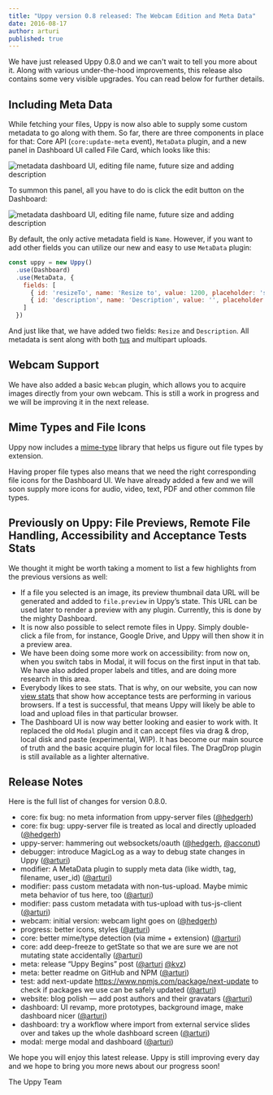 ```yaml
---
title: "Uppy version 0.8 released: The Webcam Edition and Meta Data"
date: 2016-08-17
author: arturi
published: true
---
```


We have just released Uppy 0.8.0 and we can't wait to tell you more about it. Along with various under-the-hood improvements, this release also contains some very visible upgrades. You can read below for further details.

## Including Meta Data

While fetching your files, Uppy is now also able to supply some custom metadata to go along with them. So far, there are three components in place for that: Core API (`core:update-meta` event), `MetaData` plugin, and a new panel in Dashboard UI called File Card, which looks like this:

<img alt="metadata dashboard UI, editing file name, future size and adding description" src="/images/blog/0.8/metadata-dashboard.jpg" class="border">

<!-- more -->

To summon this panel, all you have to do is click the edit button on the Dashboard:

<img alt="metadata dashboard UI, editing file name, future size and adding description" src="/images/blog/0.8/uppy-dashboard-ui.jpg" class="border">

By default, the only active metadata field is `Name`. However, if you want to add other fields you can utilize our new and easy to use `MetaData` plugin:

```javascript
const uppy = new Uppy()
  .use(Dashboard)
  .use(MetaData, {
    fields: [
      { id: 'resizeTo', name: 'Resize to', value: 1200, placeholder: 'specify future image size' },
      { id: 'description', name: 'Description', value: '', placeholder: 'describe what the file is for' }
    ]
  })
```

And just like that, we have added two fields: `Resize` and `Description`. All metadata is sent along with both [tus](http://tus.io) and multipart uploads.

## Webcam Support

We have also added a basic `Webcam` plugin, which allows you to acquire images directly from your own webcam. This is still a work in progress and we will be improving it in the next release.

## Mime Types and File Icons

Uppy now includes a [mime-type](https://www.npmjs.com/package/mime-types) library that helps us figure out file types by extension.

Having proper file types also means that we need the right corresponding file icons for the Dashboard UI. We have already added a few and we will soon supply more icons for audio, video, text, PDF and other common file types.

## Previously on Uppy: File Previews, Remote File Handling, Accessibility and Acceptance Tests Stats

We thought it might be worth taking a moment to list a few highlights from the previous versions as well:

* If a file you selected is an image, its preview thumbnail data URL will be generated and added to `file.preview` in Uppy’s state. This URL can be used later to render a preview with any plugin. Currently, this is done by the mighty Dashboard.
* It is now also possible to select remote files in Uppy. Simply double-click a file from, for instance, Google Drive, and Uppy will then show it in a preview area.
* We have been doing some more work on accessibility: from now on, when you switch tabs in Modal, it will focus on the first input in that tab. We have also added proper labels and titles, and are doing more research in this area.
* Everybody likes to see stats. That is why, on our website, you can now [view stats](http://uppy.io/stats) that show how acceptance tests are performing in various browsers. If a test is successful, that means Uppy will likely be able to load and upload files in that particular browser.
* The Dashboard UI is now way better looking and easier to work with. It replaced the old `Modal` plugin and it can accept files via drag & drop, local disk and paste (experimental, WIP). It has become our main source of truth and the basic acquire plugin for local files. The DragDrop plugin is still available as a lighter alternative.

## Release Notes

Here is the full list of changes for version 0.8.0.

- core: fix bug: no meta information from uppy-server files ([@hedgerh](https://github.com/hedgerh))
- core: fix bug: uppy-server file is treated as local and directly uploaded ([@hedgerh](https://github.com/hedgerh))
- uppy-server: hammering out websockets/oauth ([@hedgerh](https://github.com/hedgerh), [@acconut](https://github.com/acconut))
- debugger: introduce MagicLog as a way to debug state changes in Uppy ([@arturi](https://github.com/arturi))
- modifier: A MetaData plugin to supply meta data (like width, tag, filename, user_id) ([@arturi](https://github.com/arturi))
- modifier: pass custom metadata with non-tus-upload. Maybe mimic meta behavior of tus here, too ([@arturi](https://github.com/arturi))
- modifier: pass custom metadata with tus-upload with tus-js-client ([@arturi](https://github.com/arturi))
- webcam: initial version: webcam light goes on ([@hedgerh](https://github.com/hedgerh))
- progress: better icons, styles ([@arturi](https://github.com/arturi))
- core: better mime/type detection (via mime + extension) ([@arturi](https://github.com/arturi))
- core: add deep-freeze to getState so that we are sure we are not mutating state accidentally ([@arturi](https://github.com/arturi))
- meta: release “Uppy Begins” post ([@arturi](https://github.com/arturi) [@kvz](https://github.com/kvz))
- meta: better readme on GitHub and NPM ([@arturi](https://github.com/arturi))
- test: add next-update <https://www.npmjs.com/package/next-update> to check if packages we use can be safely updated ([@arturi](https://github.com/arturi))
- website: blog polish — add post authors and their gravatars ([@arturi](https://github.com/arturi))
- dashboard: UI revamp, more prototypes, background image, make dashboard nicer ([@arturi](https://github.com/arturi))
- dashboard: try a workflow where import from external service slides over and takes up the whole dashboard screen ([@arturi](https://github.com/arturi))
- modal: merge modal and dashboard ([@arturi](https://github.com/arturi))

We hope you will enjoy this latest release. Uppy is still improving every day and we hope to bring you more news about our progress soon!

The Uppy Team
